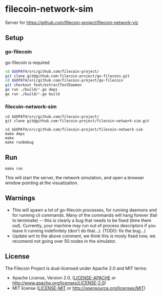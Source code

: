# filecoin-network-sim

Server for https://github.com/filecoin-project/filecoin-network-viz

## Setup

### go-filecoin

go-filecoin is required

```sh
cd $GOPATH/src/github.com/filecoin-project/
git clone git@github.com:filecoin-project/go-filecoin.git
cd $GOPATH/src/github.com/filecoin-project/go-filecoin
git checkout feat/extractTestDaemon
go run ./build/*.go deps
go run ./build/*.go build
```

### filecoin-network-sim

```
cd $GOPATH/src/github.com/filecoin-project/
git clone git@github.com:filecoin-project/filecoin-network-sim.git

cd $GOPATH/src/github.com/filecoin-project/filecoin-network-sim
make deps
make
make runDebug
```

## Run

```
make run
```
This will start the server, the network simulation, and open a browser window pointing at the visualization.

## Warnings

- This will spawn a lot of go-filecoin processes, for running daemons and for running cli commands. Many of the commands will hang forever (fail to terminate) -- this is clearly a bug that needs to be fixed (time them out). Currently, your machine may run out of process descriptors if you leave it running indefinitely (don't do that...). (TODO: fix the bug...)
- Update wrt to the above comment, we think this is mosly fixed now, we recomend not going over 50 nodes in the simulator.

## License

The Filecoin Project is dual-licensed under Apache 2.0 and MIT terms:

- Apache License, Version 2.0, ([LICENSE-APACHE](https://github.com/filecoin-project/filecoin-network-sim/blob/master/LICENSE-APACHE) or http://www.apache.org/licenses/LICENSE-2.0)
- MIT license ([LICENSE-MIT](https://github.com/filecoin-project/filecoin-network-sim/blob/master/LICENSE-MIT) or http://opensource.org/licenses/MIT)
